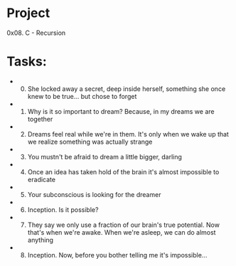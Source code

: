 # Project
0x08. C - Recursion

# Tasks:
- 0. She locked away a secret, deep inside herself, something she once knew to be true... but chose to forget
- 1. Why is it so important to dream? Because, in my dreams we are together
- 2. Dreams feel real while we're in them. It's only when we wake up that we realize something was actually strange
- 3. You mustn't be afraid to dream a little bigger, darling
- 4. Once an idea has taken hold of the brain it's almost impossible to eradicate
- 5. Your subconscious is looking for the dreamer
- 6. Inception. Is it possible?
- 7. They say we only use a fraction of our brain's true potential. Now that's when we're awake. When we're asleep, we can do almost anything
- 8. Inception. Now, before you bother telling me it's impossible...
